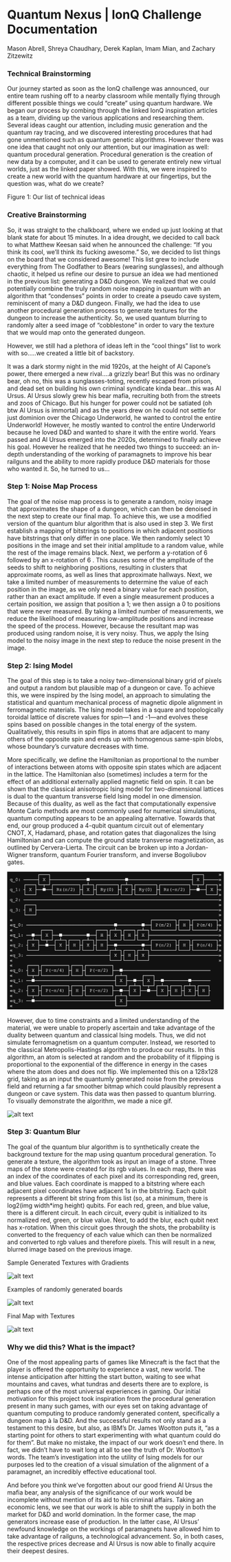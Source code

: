 # Quantum Nexus | IonQ Challenge Documentation

Mason Abrell, Shreya Chaudhary, Derek Kaplan, Imam Mian, and Zachary Zitzewitz

### Technical Brainstorming
Our journey started as soon as the IonQ challenge was announced, our entire team rushing off to a nearby classroom while mentally flying through different possible things we could “create” using quantum hardware. We began our process by combing through the linked IonQ  inspiration articles as a team, dividing up the various applications and researching them. Several ideas caught our attention, including music generation and the quantum ray tracing, and we discovered interesting procedures that had gone unmentioned such as quantum genetic algorithms.  However there was one idea that caught not only our attention, but our imagination as well: quantum procedural generation. Procedural generation is the creation of  new data by a computer, and it can be used to generate entirely new virtual worlds, just as the linked paper showed. With this, we were inspired to create a new world with the quantum hardware at our fingertips, but the question was, what do we create?


Figure 1: Our list of technical ideas

### Creative Brainstorming
So, it was straight to the chalkboard, where we ended up just looking at that blank state for about 15 minutes. In a idea drought, we decided to call back to what Matthew Keesan said when he announced the challenge: “If you think its cool, we’ll think its fucking awesome.” So, we decided to list things on the board that we considered awesome! This list grew to include everything from The Godfather to Bears (wearing sunglasses), and although chaotic, it helped us refine our desire to pursue an idea we had mentioned in the previous list: generating a D&D dungeon. We realized that we could potentially combine the truly random noise mapping in quantum with an algorithm that “condenses” points in order to create a pseudo cave system, reminiscent of many a D&D dungeon. Finally, we had the idea to use another procedural generation process to generate textures for the dungeon to increase the authenticity. So, we used quantum blurring to randomly alter a seed image of “cobblestone” in order to vary the texture that we would map onto the generated dungeon. 

However, we still had a plethora of ideas left in the “cool things” list to work with so…..we created a little bit of backstory.

It was a dark stormy night in the mid 1920s, at the height of Al Capone’s power, there emerged a new rival….a grizzly bear! But this was no ordinary bear, oh no, this was a sunglasses-toting, recently escaped from prison, and dead set on building his own criminal syndicate kinda bear…this was Al Ursus. Al Ursus slowly grew his bear mafia, recruiting both from the streets and zoos of Chicago. But his hunger for power could not be satiated (oh btw Al Ursus is immortal) and as the years drew on he could not settle for just dominion over the Chicago Underworld, he wanted to control the entire Underworld! However, he mostly wanted to control the entire Underworld because he loved D&D and wanted to share it with the entire world. Years passed and Al Ursus emerged into the 2020s, determined to finally achieve his goal. However he realized that he needed two things to succeed: an in-depth understanding of the working of paramagnets to improve his bear railguns and the ability to more rapidly produce D&D materials for those who wanted it. So, he turned to us…



### Step 1: Noise Map Process
The goal of the noise map process is to generate a random, noisy image that approximates the shape of a dungeon, which can then be denoised in the next step to create our final map. To achieve this, we use a modified version of the quantum blur algorithm that is also used in step 3. We first establish a mapping of bitstrings to positions in which adjacent positions have bitstrings that only differ in one place. We then randomly select 10 positions in the image and set their initial amplitude to a random value, while the rest of the image remains black. Next, we perform a y-rotation of 6 followed by an x-rotation of 6 . This causes some of the amplitude of the seeds to shift to neighboring positions, resulting in clusters that approximate rooms, as well as lines that approximate hallways. Next, we take a limited number of measurements to determine the value of each position in the image, as we only need a binary value for each position, rather than an exact amplitude. If even a single measurement produces a certain position, we assign that position a 1; we then assign a 0 to positions that were never measured. By taking a limited number of measurements, we reduce the likelihood of measuring low-amplitude positions and increase the speed of the process. However, because the resultant map was produced using random noise, it is very noisy. Thus, we apply the Ising model to the noisy image in the next step to reduce the noise present in the image.

### Step 2: Ising Model
The goal of this step is to take a noisy two-dimensional binary grid of pixels and output a random but plausible map of a dungeon or cave. To achieve this, we were inspired by the Ising model, an approach to simulating the statistical and quantum mechanical process of magnetic dipole alignment in ferromagnetic materials. The Ising model takes in a square and topologically toroidal lattice of discrete values for spin—1 and -1—and evolves these spins based on possible changes in the total energy of the system. Qualitatively, this results in spin flips in atoms that are adjacent to many others of the opposite spin and ends up with homogenous same-spin blobs, whose boundary’s curvature decreases with time.

More specifically, we define the Hamiltonian as proportional to the number of interactions between atoms with opposite spin states which are adjacent in the lattice. The Hamiltonian also (sometimes) includes a term for the effect of an additional externally applied magnetic field on spin. It can be shown that the classical anisotropic Ising model for two-dimensional lattices is dual to the quantum transverse field Ising model in one dimension. Because of this duality, as well as the fact that computationally expensive Monte Carlo methods are most commonly used for numerical simulations, quantum computing appears to be an appealing alternative. Towards that end, our group produced a 4-qubit quantum circuit out of elementary CNOT, X, Hadamard, phase, and rotation gates that diagonalizes the Ising Hamiltonian and can compute the ground state transverse magnetization, as outlined by Cervera-Lierta. The circuit can be broken up into a Jordan-Wigner transform, quantum Fourier transform, and inverse Bogoliubov gates.

![alt text](Images/ising_circuit.png "Simple quantum circuit for transverse state Ising model")

However, due to time constraints and a limited understanding of the material, we were unable to properly ascertain and take advantage of the duality between quantum and classical Ising models. Thus, we did not simulate ferromagnetism on a quantum computer. Instead, we resorted to the classical Metropolis-Hastings algorithm to produce our results. In this algorithm, an atom is selected at random and the probability of it flipping is proportional to the exponential of the difference in energy in the cases where the atom does and does not flip. We implemented this on a 128x128 grid, taking as an input the quantumly generated noise from the previous field and returning a far smoother bitmap which could plausibly represent a dungeon or cave system. This data was then passed to quantum blurring. To visually demonstrate the algorithm, we made a nice gif.

![alt text](Images/ising.gif "Classical Ising model simulation")

### Step 3: Quantum Blur
The goal of the quantum blur algorithm is to synthetically create the background texture for the map using quantum procedural generation. To generate a texture, the algorithm took as input an image of a stone. Three maps of the stone were created for its rgb values. In each map, there was an index of the coordinates of each pixel and its corresponding red, green, and blue values. Each coordinate is mapped to a bitstring where each adjacent pixel coordinates have adjacent 1s in the bitstring. Each qubit represents a different bit string from this list (so, at a minimum, there is log2(img width*img height) qubits. For each red, green, and blue value, there is a different circuit. In each circuit, every qubit is initialized to its normalized red, green, or blue value. Next, to add the blur, each qubit next has x-rotation. When this circuit goes through the shots, the probability is converted to the frequency of each value which can then be normalized and converted to rgb values and therefore pixels. This will result in a new, blurred image based on the previous image.


Sample Generated Textures with Gradients

![alt text](Images/textures_with_gradients.png "Sample generated textures with gradients")

Examples of randomly generated boards

![alt text](Images/random_boards.png "Examples of randomly generated boards")

Final Map with Textures

![alt text](Images/final_map.png "Final map with textures")

### Why we did this? What is the impact?
One of the most appealing parts of games like Minecraft is the fact that the player is offered the opportunity to experience a vast, new world. The intense anticipation after hitting the start button, waiting to see what mountains and caves, what tundras and deserts there are to explore, is perhaps one of the most universal experiences in gaming. Our initial motivation for this project took inspiration from the procedural generation present in many such games, with our eyes set on taking advantage of quantum computing to produce randomly generated content, specifically a dungeon map à la D&D. And the successful results not only stand as a testament to this desire, but also, as IBM’s Dr. James Wootton puts it, “as a starting point for others to start experimenting with what quantum could do for them”. But make no mistake, the impact of our work doesn’t end there. In fact, we didn’t have to wait long at all to see the truth of Dr. Wootton’s words. The team’s investigation into the utility of Ising models for our purposes led to the creation of a visual simulation of the alignment of a paramagnet, an incredibly effective educational tool. 

And before you think we’ve forgotten about our good friend Al Ursus the mafia bear, any analysis of the significance of our work would be incomplete without mention of its aid to his criminal affairs. Taking an economic lens, we see that our work is able to shift the supply in both the market for D&D and world domination. In the former case, the map generators increase ease of production. In the latter case, Al Ursus’ newfound knowledge on the workings of paramagnets have allowed him to take advantage of railguns, a technological advancement. So, in both cases, the respective prices decrease and Al Ursus is now able to finally acquire their deepest desires.


